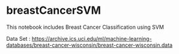 # breastCancerSVM

This notebook includes Breast Cancer Classification using SVM

Data Set : https://archive.ics.uci.edu/ml/machine-learning-databases/breast-cancer-wisconsin/breast-cancer-wisconsin.data
